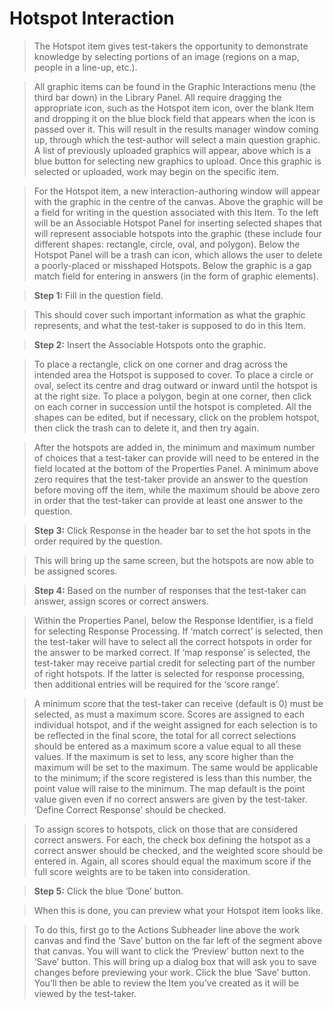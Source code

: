 # Hotspot Interaction

>The Hotspot item gives test-takers the opportunity to demonstrate knowledge by selecting portions of an image (regions on a map, people in a line-up, etc.).

>All graphic items can be found in the Graphic Interactions menu (the third bar down) in the Library Panel. All require dragging the appropriate icon, such as the Hotspot item icon, over the blank Item and dropping it on the blue block field that appears when the icon is passed over it. This will result in the results manager window coming up, through which the test-author will select a main question graphic. A list of previously uploaded graphics will appear, above which is a blue button for selecting new graphics to upload. Once this graphic is selected or uploaded, work may begin on the specific item.

>For the Hotspot item, a new interaction-authoring window will appear with the graphic in the centre of the canvas. Above the graphic will be a field for writing in the question associated with this Item. To the left will be an Associable Hotspot Panel for inserting selected shapes that will represent associable hotspots into the graphic (these include four different shapes: rectangle, circle, oval, and polygon). Below the Hotspot Panel will be a trash can icon, which allows the user to delete a poorly-placed or misshaped Hotspots. Below the graphic is a gap match field for entering in answers (in the form of graphic elements).

>**Step 1:** Fill in the question field. 

>This should cover such important information as what the graphic represents, and what the test-taker is supposed to do in this Item.

>**Step 2:** Insert the Associable Hotspots onto the graphic.

>To place a rectangle, click on one corner and drag across the intended area the Hotspot is supposed to cover. To place a circle or oval, select its centre and drag outward or inward until the hotspot is at the right size. To place a polygon, begin at one corner, then click on each corner in succession until the hotspot is completed. All the shapes can be edited, but if necessary, click on the problem hotspot, then click the trash can to delete it, and then try again.

>After the hotspots are added in, the minimum and maximum number of choices that a test-taker can provide will need to be entered in the field located at the bottom of the Properties Panel. A minimum above zero requires that the test-taker provide an answer to the question before moving off the item, while the maximum should be above zero in order that the test-taker can provide at least one answer to the question.

>**Step 3:** Click Response in the header bar to set the hot spots in the order required by the question.

>This will bring up the same screen, but the hotspots are now able to be assigned scores.

>**Step 4:** Based on the number of responses that the test-taker can answer, assign scores or correct answers.

>Within the Properties Panel, below the Response Identifier, is a field for selecting Response Processing. If ‘match correct’ is selected, then the test-taker will have to select all the correct hotspots in order for the answer to be marked correct. If ‘map response’ is selected, the test-taker may receive partial credit for selecting part of the number of right hotspots. If the latter is selected for response processing, then additional entries will be required for the ‘score range’. 

>A minimum score that the test-taker can receive (default is 0) must be selected, as must a maximum score. Scores are assigned to each individual hotspot, and if the weight assigned for each selection is to be reflected in the final score, the total for all correct selections should be entered as a maximum score a value equal to all these values. If the maximum is set to less, any score higher than the maximum will be set to the maximum. The same would be applicable to the minimum; if the score registered is less than this number, the point value will raise to the minimum. The map default is the point value given even if no correct answers are given by the test-taker. ‘Define Correct Response’ should be checked.

>To assign scores to hotspots, click on those that are considered correct answers. For each, the check box defining the hotspot as a correct answer should be checked, and the weighted score should be entered in. Again, all scores should equal the maximum score if the full score weights are to be taken into consideration. 

>**Step 5:** Click the blue ‘Done’ button.

>When this is done, you can preview what your Hotspot item looks like.

>To do this, first go to the Actions Subheader line above the work canvas and find the ‘Save’ button on the far left of the segment above that canvas. You will want to click the ‘Preview’ button next to the ‘Save’ button. This will bring up a dialog box that will ask you to save changes before previewing your work. Click the blue ‘Save’ button. You’ll then be able to review the Item you’ve created as it will be viewed by the test-taker.

